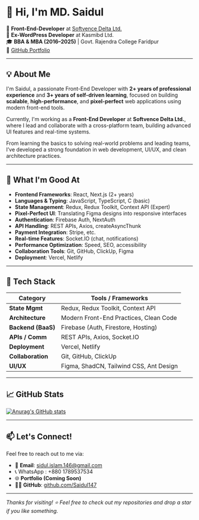 # 👋 Hi, I'm MD. Saidul

🚀 **Front-End-Developer** at [Softvence Delta Ltd.](#)  
💼 **Ex-WordPress Developer** at Kasmibd Ltd.  
🎓 **BBA & MBA (2016–2025)** | Govt. Rajendra College Faridpur  
🔗 [GitHub Portfolio](https://github.com/Saidul147)

---

## 💡 About Me

I'm Saidul, a passionate Front-End Developer with **2+ years of professional experience** and **3+ years of self-driven learning**, focused on building **scalable**, **high-performance**, and **pixel-perfect** web applications using modern front-end tools.

Currently, I'm working as a **Front-End Developer** at **Softvence Delta Ltd.**, where I lead and collaborate with a cross-platform team, building advanced UI features and real-time systems.

From learning the basics to solving real-world problems and leading teams, I’ve developed a strong foundation in web development, UI/UX, and clean architecture practices.

---

## 💪 What I'm Good At

- **Frontend Frameworks**: React, Next.js (2+ years)
- **Languages & Typing**: JavaScript, TypeScript, C (basic)
- **State Management**: Redux, Redux Toolkit, Context API (Expert)
- **Pixel-Perfect UI**: Translating Figma designs into responsive interfaces
- **Authentication**: Firebase Auth, NextAuth
- **API Handling**: REST APIs, Axios, createAsyncThunk
- **Payment Integration**: Stripe, etc.
- **Real-time Features**: Socket.IO (chat, notifications)
- **Performance Optimization**: Speed, SEO, accessibility
- **Collaboration Tools**: Git, GitHub, ClickUp, Figma
- **Deployment**: Vercel, Netlify

---

## 🧠 Tech Stack

| Category         | Tools / Frameworks                                   |
|------------------|------------------------------------------------------|
| **State Mgmt**   | Redux, Redux Toolkit, Context API                    |
| **Architecture** | Modern Front-End Practices, Clean Code               |
| **Backend (BaaS)** | Firebase (Auth, Firestore, Hosting)               |
| **APIs / Comm**  | REST APIs, Axios, Socket.IO                          |
| **Deployment**   | Vercel, Netlify                                      |
| **Collaboration**| Git, GitHub, ClickUp                                 |
| **UI/UX**        | Figma, ShadCN, Tailwind CSS, Ant Design              |

---

## 📈 GitHub Stats
[![Anurag's GitHub stats](https://github-readme-stats.vercel.app/api?username=Saidul147)](https://github.com/anuraghazra&show=reviews,discussions_started,discussions_answered,prs_merged,prs_merged_percentage&commits_year=2025&show_icons=true&theme=radical)


---

## 📫 Let's Connect!

Feel free to reach out to me via:

- 📧 **Email**: sidul.islam.146@gmail.com
- 📞 WhatsApp : +880 1789537534
- 🌐 **Portfolio (Coming Soon)**  
- 🐱‍💻 **GitHub**: [github.com/Saidul147](https://github.com/Saidul147)

---

_Thanks for visiting! ⭐ Feel free to check out my repositories and drop a star if you like something._

